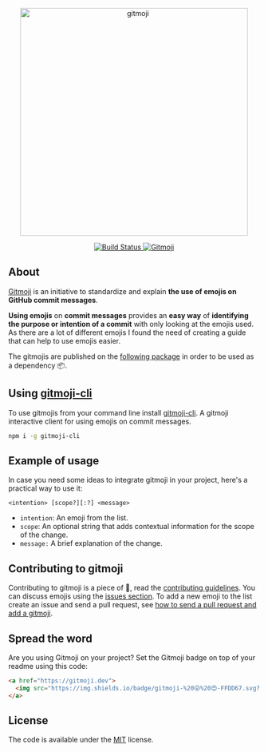 <p align="center">
	<a href="https://gitmoji.dev">
		<img src="https://cloud.githubusercontent.com/assets/7629661/20073135/4e3db2c2-a52b-11e6-85e1-661a8212045a.gif" width="456" alt="gitmoji">
	</a>
</p>
<p align="center">
	<a href="https://github.com/carloscuesta/gitmoji/actions?query=workflow%3ACI+branch%3Amaster">
		<img src="https://img.shields.io/github/workflow/status/carloscuesta/gitmoji/CI?style=flat-square"
			 alt="Build Status">
	</a>
	<a href="https://gitmoji.dev">
		<img src="https://img.shields.io/badge/gitmoji-%20😜%20😍-FFDD67.svg?style=flat-square"
			 alt="Gitmoji">
	</a>
</p>

## About

[Gitmoji](https://gitmoji.dev) is an initiative to standardize and explain **the use of emojis on GitHub commit messages**.

**Using emojis** on **commit messages** provides an **easy way** of **identifying the purpose or intention of a commit** with only looking at the emojis used. As there are a lot of different emojis I found the need of creating a guide that can help to use emojis easier.

The gitmojis are published on the [following package](https://www.npmjs.com/package/gitmojis) in order to be used as a dependency 📦.

## Using [gitmoji-cli](https://github.com/carloscuesta/gitmoji-cli)

To use gitmojis from your command line install [gitmoji-cli](https://github.com/carloscuesta/gitmoji-cli). A gitmoji interactive client for using emojis on commit messages.

```bash
npm i -g gitmoji-cli
```

## Example of usage

In case you need some ideas to integrate gitmoji in your project, here's a practical way to use it:

```
<intention> [scope?][:?] <message>
```

- `intention`: An emoji from the list.
- `scope`: An optional string that adds contextual information for the scope of the change.
- `message:` A brief explanation of the change.

## Contributing to gitmoji

Contributing to gitmoji is a piece of :cake:, read the [contributing guidelines](https://github.com/carloscuesta/gitmoji/blob/master/.github/CONTRIBUTING.md). You can discuss emojis using the [issues section](https://github.com/carloscuesta/gitmoji/issues/new). To add a new emoji to the list create an issue and send a pull request, see [how to send a pull request and add a gitmoji](https://github.com/carloscuesta/gitmoji/blob/master/.github/CONTRIBUTING.md#how-to-add-a-gitmoji).

## Spread the word

Are you using Gitmoji on your project? Set the Gitmoji badge on top of your readme using this code:

```html
<a href="https://gitmoji.dev">
  <img src="https://img.shields.io/badge/gitmoji-%20😜%20😍-FFDD67.svg?style=flat-square" alt="Gitmoji">
</a>
```

## License

The code is available under the [MIT](https://github.com/carloscuesta/gitmoji/blob/master/LICENSE) license.
